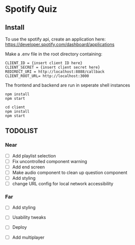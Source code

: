 # Spotify Quiz

## Install  
To use the spotify api, create an application here:
https://developer.spotify.com/dashboard/applications

Make a .env file in the root directory containing:
```
CLIENT_ID = {insert client ID here}
CLIENT_SECRET = {insert client secret here}
REDIRECT_URI = http://localhost:8888/callback
CLIENT_ROOT_URL= http://localhost:3000
```

The frontend and backend are run in seperate shell instances
```
npm install
npm start
```

```
cd client
npm install
npm start
```
## TODOLIST

### Near
- [ ] Add playlist selection
- [ ] Fix uncontrolled component warning
- [ ] Add end screen
- [ ] Make audio component to clean up question component
- [ ] Add styling
- [ ] change URL config for local network accessibility

### Far
- [ ] Add styling
- [ ] Usability tweaks
- [ ] Deploy
- [ ] Add multiplayer




